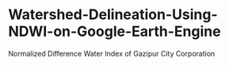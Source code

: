# Watershed-Delineation-Using-NDWI-on-Google-Earth-Engine
Normalized Difference Water Index of Gazipur City Corporation
